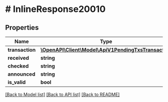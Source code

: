 # # InlineResponse20010

## Properties

Name | Type | Description | Notes
------------ | ------------- | ------------- | -------------
**transaction** | [**\OpenAPI\Client\Model\ApiV1PendingTxsTransaction**](ApiV1PendingTxsTransaction.md) |  | [optional] 
**received** | **string** |  | [optional] 
**checked** | **string** |  | [optional] 
**announced** | **string** |  | [optional] 
**is_valid** | **bool** |  | [optional] 

[[Back to Model list]](../../README.md#documentation-for-models) [[Back to API list]](../../README.md#documentation-for-api-endpoints) [[Back to README]](../../README.md)


